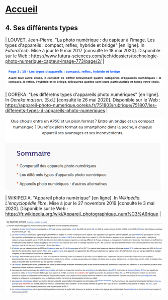 # [Accueil](index.md)

## 4. Ses différents types

| LOUVET, Jean-Pierre. "La photo numérique : du capteur à l'image. Les types d'appareils : compact, reflex, hybride et bridge" [en ligne]. In *FuturaTech*. Mise à jour le 9 mai 2017 [consulté le 18 mai 2020]. Disponible sur le Web : <https://www.futura-sciences.com/tech/dossiers/technologie-photo-numerique-capteur-image-773/page/2/>  |

[<img src="images/types1.PNG">](pdf/photonumérique.pdf)


| OOREKA. "Les différetns types d'appareils photo numériques" [en ligne]. In *Ooreka maison*. [S.d.] [consulté le 26 mai 2020]. Disponible sur le Web : <https://appareil-photo-numerique.ooreka.fr/751803/rubrique/751807/les-differents-types-d-appareils-photo-numeriques> |

![Image](images/types2.PNG)



| WIKIPEDIA. "Appareil photo numérique" [en ligne]. In *Wikipédia. L'encyclopédie libre*. Mise à jour le 27 novembre 2019 [consulté le 3 mai 2020]. Disponible sur le Web : <https://fr.wikipedia.org/wiki/Appareil_photographique_num%C3%A9rique> |

![Image](images/types3.PNG)









